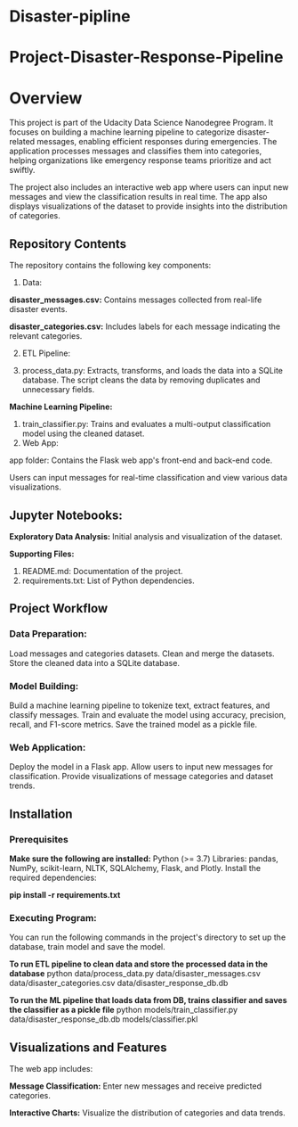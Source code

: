 # Disaster-pipline

# Project-Disaster-Response-Pipeline

# Overview
This project is part of the Udacity Data Science Nanodegree Program. It focuses on building a machine learning pipeline to categorize disaster-related messages, enabling efficient responses during emergencies. The application processes messages and classifies them into categories, helping organizations like emergency response teams prioritize and act swiftly.

The project also includes an interactive web app where users can input new messages and view the classification results in real time. The app also displays visualizations of the dataset to provide insights into the distribution of categories.

## Repository Contents
The repository contains the following key components:

1. Data:

**disaster_messages.csv:** Contains messages collected from real-life disaster events.

**disaster_categories.csv:** Includes labels for each message indicating the relevant categories.

2. ETL Pipeline:

3. process_data.py: Extracts, transforms, and loads the data into a SQLite database. The script cleans the data by removing duplicates and unnecessary fields.

**Machine Learning Pipeline:**

1. train_classifier.py: Trains and evaluates a multi-output classification model using the cleaned dataset.
2. Web App:

app folder: Contains the Flask web app's front-end and back-end code.

Users can input messages for real-time classification and view various data visualizations.

## Jupyter Notebooks:

**Exploratory Data Analysis:** Initial analysis and visualization of the dataset.

**Supporting Files:**

1. README.md: Documentation of the project.
2. requirements.txt: List of Python dependencies.
   
## Project Workflow
### Data Preparation:

Load messages and categories datasets.
Clean and merge the datasets.
Store the cleaned data into a SQLite database.

### Model Building:

Build a machine learning pipeline to tokenize text, extract features, and classify messages.
Train and evaluate the model using accuracy, precision, recall, and F1-score metrics.
Save the trained model as a pickle file.

### Web Application:

Deploy the model in a Flask app.
Allow users to input new messages for classification.
Provide visualizations of message categories and dataset trends.

## Installation
### Prerequisites
**Make sure the following are installed:**
Python (>= 3.7)
Libraries: pandas, NumPy, scikit-learn, NLTK, SQLAlchemy, Flask, and Plotly.
Install the required dependencies:

**pip install -r requirements.txt**

### Executing Program:
You can run the following commands in the project's directory to set up the database, train model and save the model.

**To run ETL pipeline to clean data and store the processed data in the database**
python data/process_data.py data/disaster_messages.csv data/disaster_categories.csv data/disaster_response_db.db

**To run the ML pipeline that loads data from DB, trains classifier and saves the classifier as a pickle file** 
python models/train_classifier.py data/disaster_response_db.db models/classifier.pkl


## Visualizations and Features
The web app includes:

**Message Classification:** Enter new messages and receive predicted categories.

**Interactive Charts:** Visualize the distribution of categories and data trends.
